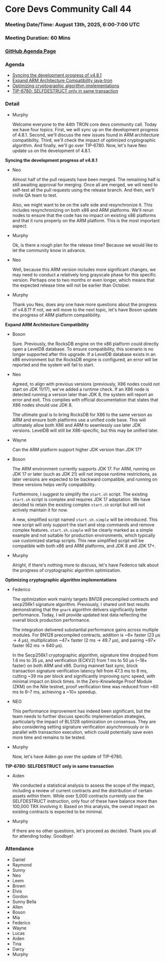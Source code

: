 # Core Devs Community Call 44
### Meeting Date/Time: August 13th, 2025, 6:00-7:00 UTC
### Meeting Duration: 60 Mins
### [GitHub Agenda Page](https://github.com/tronprotocol/pm/issues/156)
### Agenda

  - [Syncing the development progress of v4.8.1](https://github.com/tronprotocol/java-tron/issues/6342)
  - [Expand ARM Architecture Compatibility java-tron](https://github.com/tronprotocol/java-tron/issues/5954)
  - [Optimizing cryptographic algorithm implementations](https://github.com/tronprotocol/java-tron/issues/6374)
  - [TIP-6780: SELFDESTRUCT only in same transaction](https://github.com/tronprotocol/tips/issues/765)

### Detail

* Murphy

  Welcome everyone to the 44th TRON core devs community call. Today we have four topics. First, we will sync up on the development progress of 4.8.1. Second, we'll discuss the new issues found in ARM architecture compatibility. Third, we'll check the impact of optimized cryptographic algorithm. And finally, we'll go over TIP-6780. Now, let's have Neo update us on the development of 4.8.1.


**Syncing the development progress of v4.8.1**

* Neo

  Almost half of the pull requests have been merged. The remaining half is still awaiting approval for merging. Once all are merged, we will need to self-test all the pull requests using the release branch. And then, we'll invite QA team to test.

  Also, we might want to be on the safe side and resynchronize it. This includes resynchronizing on both x86 and ARM platforms. We'll rerun nodes to ensure that the code has no impact on existing x86 platforms and that it runs properly on the ARM platform. This is the most important aspect.

* Murphy

  Ok, is there a rough plan for the release time? Because we would like to let the community know in advance.
  
* Neo
  
  Well, because this ARM version includes more significant changes, we may need to conduct a relatively long grayscale phase for this specific version. Perhaps one to two months or even longer, which means that the expected release time will not be earlier than October.

* Murphy

  Thank you Neo, does any one have more questions about the progress of v4.8.1? If not, we will move to the next topic, let's have Boson update the progress of ARM platform compatibility.
  

**Expand ARM Architecture Compatibility**

* Boson

  Sure. Previously, the RocksDB engine on the x86 platform could directly open a LevelDB database. To ensure compatibility, this scenario is no longer supported after this upgrade. If a LevelDB database exists in an x86 environment but the RocksDB engine is configured, an error will be reported and the system will fail to start.
  
 * Neo

   Agreed, to align with previous versions (previously, X86 nodes could not start on JDK 11/17), we've added a runtime check. If an X86 node is detected running a version later than JDK 8, the system will report an error and exit. This complies with official documentation that states that X86 nodes should use JDK 8.
  
   The ultimate goal is to bring RocksDB for X86 to the same version as ARM and ensure both platforms use a unified code base. This will ultimately allow both X86 and ARM to seamlessly use later JDK versions. LevelDB will still be X86-specific, but this may be unified later.
  
* Wayne
  
  Can the ARM platform support higher JDK version than JDK 17?
  
* Boson
  
  The ARM environment currently supports JDK 17. For ARM, running on JDK 17 or later (such as JDK 21) will not impose runtime restrictions, as later versions are expected to be backward compatible, and running on these versions helps verify compatibility.

  Furthermore, I suggest to simplify the `start.sh` script. The existing `start.sh` script is complex and requires JDK 17 adaptation. We have decided to retain the existing complex `start.sh` script but will not actively maintain it for now.
  
  A new, simplified script named `start.sh.simple` will be introduced. This new script will only support the start and stop commands and remove complex features. `start.sh.simple` will be clearly marked as a simple example and not suitable for production environments, which typically use customized startup scripts. This new simplified script will be compatible with both x86 and ARM platforms, and JDK 8 and JDK 17+.

* Murphy

  Alright, if there's nothing more to discuss, let's have Federico talk about the progress of cryptographic algorithm optimization.

**Optimizing cryptographic algorithm implementations**

* Federico

  The optimization work mainly targets BN128 precompiled contracts and secp256k1 signature algorithm. Previously, I shared unit test results demonstrating that the `gnark` algorithm delivers significantly better performance. Today, I will provide updated test data reflecting the overall block production performance.
  
  The integration delivered substantial performance gains across multiple modules. For BN128 precompiled contracts, addition is ~6× faster (23 μs → 4 μs), multiplication ~47× faster (2 ms → 49.7 μs), and pairing ~97× faster (62 ms → 640 μs). 
  
  In the Secp256k1 cryptographic algorithm, signature time dropped from 1.6 ms to 35 μs, and verification (ECKV2) from 1 ms to 50 μs (~18× faster) on both ARM and x86. During mainnet fast sync, block transaction signature verification latency fell from 47.3 ms to 8 ms, cutting ~39 ms per block and significantly improving sync speed, with minimal impact on block times. In the Zero-Knowledge Proof Module (ZKM) on the Nile testnet, proof verification time was reduced from ~60 ms to 6–7 ms, achieving a ~10× speedup.
  
* NEO

  This performance improvement has indeed been significant, but the team needs to further discuss specific implementation strategies, particularly the impact of BLS128 optimization on consensus. They are also considering setting signature verification asynchronously or in parallel with transaction execution, which could potentially save even more time and remains to be tested.
  
* Murphy

  Now, let's have Aiden go over the update of TIP-6780.
  
**TIP-6780: SELFDESTRUCT only in same transaction**

* Aiden

  We conducted a statistical analysis to assess the scope of the impact, including a review of current contracts and the distribution of certain assets within them. While over 5,000 contracts currently use the SELFDESTRUCT instruction, only four of these have balance more than 100,000 TRX involving it. Based on this analysis, the overall impact on existing contracts is expected to be minimal.

* Murphy

  If there are no other questions, let's proceed as decided. Thank you all for attending today. Goodbye!



### Attendance
* Daniel
* Raymond
* Sunny
* Neo
* Leem
* Brown
* Elvis
* Gordon
* Sunny Bella
* Allen
* Boson
* Mia
* Federico
* Wayne
* Lucas
* Aiden
* Tina
* Darcy
* Murphy
